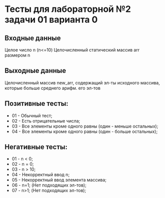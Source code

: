 # Тесты для лабораторной №2 задачи 01 варианта 0

## Входные данные
Целое число n (n<=10)
Целочисленный статический массив arr размером n

## Выходные данные
Целочисленный массив new_arr, содержащий эл-ты исходного массива, которые больше среднего арифм. его эл-тов

## Позитивные тесты:
- 01 - Обычный тест;
- 02 - Есть отрицательные числа;
- 03 - Все элементы кроме одного равны (один - меньше остальных);
- 04 - Все элементы кроме одного равны (один - больше остальных);

## Негативные тесты:
- 01 - n < 0;
- 02 - n = 0;
- 03 - n > 10;
- 04 - Некорректный ввод n;
- 05 - Некорректный ввод элемента массива;
- 06 - n=1; (Нет подходящих эл-тов);
- 07 - n>1; (Нет подходящих эл-тов);
